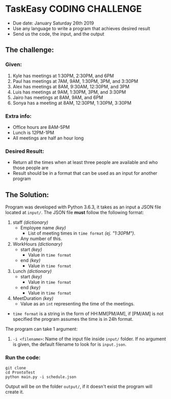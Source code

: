 # TaskEasy CODING CHALLENGE
- Due date: January Saturday 26th 2019
- Use any language to write a program that achieves desired result
- Send us the code, the input, and the output

## The challenge:

### Given:
1. Kyle has meetings at 1:30PM, 2:30PM, and 6PM
2. Paul has meetings at 7AM, 9AM, 1:30PM, 3PM, and 3:30PM
3. Alex has meetings at 8AM, 9:30AM, 12:30PM, and 3PM
4. Luis has meetings at 9AM, 1:30PM, 3PM, and 3:30PM
5. Jairo has meetings at 8AM, 9AM, and 6PM
6. Sonya has a meeting at 8AM, 12:30PM, 1:30PM, 3:30PM

### Extra info:
- Office hours are 8AM-5PM
- Lunch is 12PM-1PM
- All meetings are half an hour long

### Desired Result:
- Return all the times when at least three people are available and who those people are
- Result should be in a format that can be used as an input for another program

## The Solution:
Program was developed with Python 3.6.3, it takes as an input a JSON file located at `input/`.
The JSON file **must** follow the following format:
1. staff *(dictionary)*
   - Employee name *(key)*
     - List of meeting times in `time format` *(ej. "1:30PM")*.
   - Any number of this.
2. WorkHours *(dictionary)*
   - start *(key)*
     - Value in `time format`
   - end *(key)*
     - Value in `time format`
3. Lunch *(dictionary)*
   - start *(key)*
     - Value in `time format`
   - end *(key)*
     - Value in `time format`
4. MeetDuration *(key)*
   - Value as an `int` representing the time of the meetings.

* `time format` is a string in the form of HH:MM[PM/AM], if [PM/AM] is not specified the program assumes the time is in 24h format.

The program can take 1 argument:
1. `-i <filename>`: Name of the input file inside `input/` folder. If no argument is given, the default filename to look for is `input.json`.

### Run the code:
```
git clone
cd ProntoTest
python main.py -i schedule.json
```
Output will be on the folder `output/`, if it doesn't exist the program will create it.
